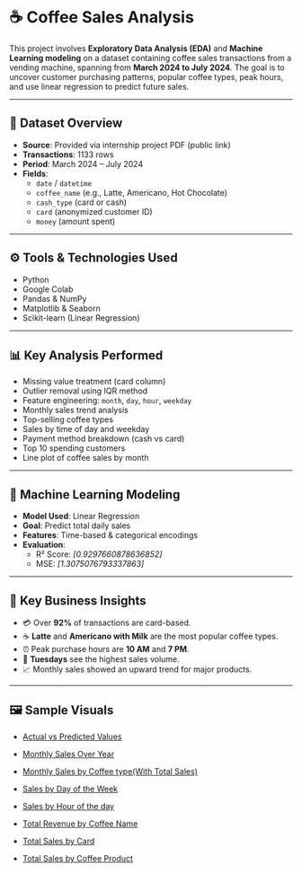 # ☕ Coffee Sales Analysis

This project involves **Exploratory Data Analysis (EDA)** and **Machine Learning modeling** on a dataset containing coffee sales transactions from a vending machine, spanning from **March 2024 to July 2024**. The goal is to uncover customer purchasing patterns, popular coffee types, peak hours, and use linear regression to predict future sales.

---

## 📂 Dataset Overview

- **Source**: Provided via internship project PDF (public link)
- **Transactions**: 1133 rows
- **Period**: March 2024 – July 2024
- **Fields**:
  - `date` / `datetime`
  - `coffee_name` (e.g., Latte, Americano, Hot Chocolate)
  - `cash_type` (card or cash)
  - `card` (anonymized customer ID)
  - `money` (amount spent)

---

## ⚙️ Tools & Technologies Used

- Python
- Google Colab
- Pandas & NumPy
- Matplotlib & Seaborn
- Scikit-learn (Linear Regression)

---

## 📊 Key Analysis Performed

- Missing value treatment (card column)
- Outlier removal using IQR method
- Feature engineering: `month`, `day`, `hour`, `weekday`
- Monthly sales trend analysis
- Top-selling coffee types
- Sales by time of day and weekday
- Payment method breakdown (cash vs card)
- Top 10 spending customers
- Line plot of coffee sales by month

---

## 🤖 Machine Learning Modeling

- **Model Used**: Linear Regression
- **Goal**: Predict total daily sales
- **Features**: Time-based & categorical encodings
- **Evaluation**:
  - R² Score: *[0.9297660878636852]*  
  - MSE: *[1.3075076793337863]*

---

## 📌 Key Business Insights

- 💳 Over **92%** of transactions are card-based.
- ☕ **Latte** and **Americano with Milk** are the most popular coffee types.
- ⏰ Peak purchase hours are **10 AM** and **7 PM**.
- 📅 **Tuesdays** see the highest sales volume.
- 📈 Monthly sales showed an upward trend for major products.

---

## 🖼️ Sample Visuals

- <a href ='https://github.com/SantoshKumar902/Coffee-Sales-Analysis/blob/main/images/Actual%20vs%20Predicted%20Values.png'>Actual vs Predicted Values</a>

- <a href ='https://github.com/SantoshKumar902/Coffee-Sales-Analysis/blob/main/images/Monthly%20Sales%20Over%20Year.png'>Monthly Sales Over Year</a>

- <a href ='https://github.com/SantoshKumar902/Coffee-Sales-Analysis/blob/main/images/Monthly%20Sales%20by%20Coffee%20type(With%20Total%20Sales).png'>Monthly Sales by Coffee type(With Total Sales)</a>

- <a href ='https://github.com/SantoshKumar902/Coffee-Sales-Analysis/blob/main/images/Sales%20by%20Day%20of%20the%20Week.png'>Sales by Day of the Week</a>

- <a href ='https://github.com/SantoshKumar902/Coffee-Sales-Analysis/blob/main/images/Sales%20by%20Hour%20of%20the%20day.png'>Sales by Hour of the day</a>

- <a href ='https://github.com/SantoshKumar902/Coffee-Sales-Analysis/blob/main/images/Total%20Revenue%20by%20Coffee%20Name.png'>Total Revenue by Coffee Name</a>

- <a href ='https://github.com/SantoshKumar902/Coffee-Sales-Analysis/blob/main/images/Total%20Sales%20by%20Card.png'>Total Sales by Card</a>

- <a href ='https://github.com/SantoshKumar902/Coffee-Sales-Analysis/blob/main/images/Total%20Sales%20by%20Coffee%20Product.png'>Total Sales by Coffee Product</a>


